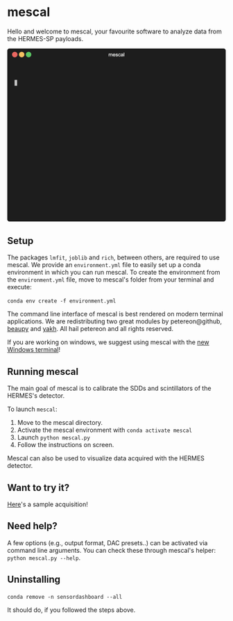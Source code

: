 # mescal

Hello and welcome to mescal, your favourite software to analyze data from the HERMES-SP payloads.

![mescal's tui](assets/mescal.gif)

## Setup 

The packages `lmfit`, `joblib` and `rich`, between others, are required to use mescal.
We provide an `environment.yml` file to easily set up a conda environment in which you can run mescal.
To create the environment from the `environment.yml` file, move to mescal's folder from your terminal and execute:

`conda env create -f environment.yml`

The command line interface of mescal is best rendered on modern terminal applications. 
We are redistributing two great modules by petereon@github, [beaupy](https://github.com/petereon/beaupy) and [yakh](https://github.com/petereon/yakh). 
All hail petereon and all rights reserved.

If you are working on windows, we suggest using mescal with the [new Windows terminal](https://apps.microsoft.com/store/detail/windows-terminal/9N0DX20HK701)!

## Running mescal

The main goal of mescal is to calibrate the SDDs and scintillators of the HERMES's detector. 

To launch `mescal`:

1. Move to the mescal directory.
2. Activate the mescal environment with `conda activate mescal`
3. Launch `python mescal.py`
4. Follow the instructions on screen.

Mescal can also be used to visualize data acquired with the HERMES detector.

## Want to try it?

[Here](https://drive.google.com/file/d/1hchGmT8vw9N0IA1r66srqNPQkF5TAjs6/view?usp=share_link)'s a sample acquisition!

## Need help?

A few options (e.g., output format, DAC presets..) can be activated via command line arguments. 
You can check these through mescal's helper: `python mescal.py --help`.

## Uninstalling

`conda remove -n sensordashboard --all`

It should do, if you followed the steps above.